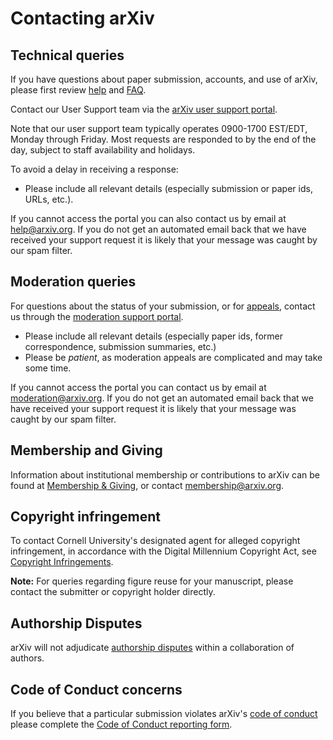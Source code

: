 Contacting arXiv
===============================

## Technical queries

If you have questions about paper submission, accounts, and use of arXiv, please first review [help](index.md) and [FAQ](faq/index.md). 

Contact our User Support team via the [arXiv user support portal](http://arxiv.org/support/general_help).

Note that our user support team typically operates 0900-1700 EST/EDT, Monday through Friday. Most requests are responded to by the end of the day, subject to staff availability and holidays. 

To avoid a delay in receiving a response:

-   Please include all relevant details (especially submission or paper ids, URLs, etc.).

If you cannot access the portal you can also contact us by email at help@arxiv.org. If you do not get an automated email back that we have received your support request it is likely that your message was caught by our spam filter.



## Moderation queries

For questions about the status of your submission, or for [appeals](moderation/appeals.md), contact us through the [moderation support portal](https://arxiv.org/support/moderation_help).

-   Please include all relevant details (especially paper ids, former correspondence, submission summaries, etc.)
-   Please be *patient*, as moderation appeals are complicated and may take some time.

If you cannot access the portal you can contact us by email at moderation@arxiv.org. If you do not get an automated email back that we have received your support request it is likely that your message was caught by our spam filter.

## Membership and Giving

Information about institutional membership or contributions to arXiv can be found at [Membership & Giving](../about/give.md), or contact membership@arxiv.org.

## Copyright infringement

To contact Cornell University's designated agent for alleged copyright infringement, in accordance with the Digital Millennium Copyright Act,
see [Copyright Infringements](http://www.cornell.edu/copyright-infringement.cfm). 

<span id="figures"></span>
**Note:** For queries regarding figure reuse for your manuscript, please contact the submitter or copyright holder directly.

## Authorship Disputes

arXiv will not adjudicate [authorship disputes](authority.md#coauthor) within a collaboration of authors. 

## Code of Conduct concerns

If you believe that a particular submission violates arXiv's [code of conduct](policies/code_of_conduct.md) please complete the [Code of Conduct reporting form](https://cornell.ca1.qualtrics.com/jfe/form/SV_6FgHTrYs5JT30wZ).
